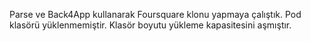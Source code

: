 Parse ve Back4App kullanarak Foursquare klonu yapmaya çalıştık. Pod klasörü yüklenmemiştir. Klasör boyutu yükleme kapasitesini aşmıştır.
